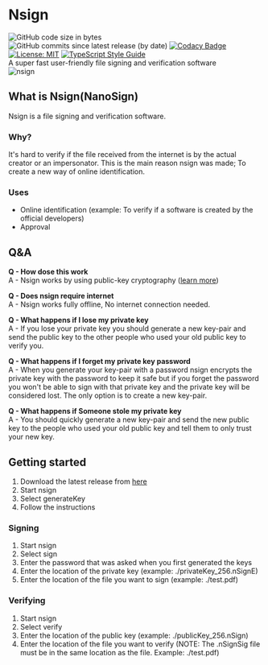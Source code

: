 # Nsign
![GitHub code size in bytes](https://img.shields.io/github/languages/code-size/tarithj/nsign)
![GitHub commits since latest release (by date)](https://img.shields.io/github/commits-since/tarithj/nsign/latest)
[![Codacy Badge](https://app.codacy.com/project/badge/Grade/87bfd651a5764815acd1839132fc8c7f)](https://www.codacy.com/manual/tarithj/nsign/dashboard?utm_source=github.com&amp;utm_medium=referral&amp;utm_content=tarithj/nsign&amp;utm_campaign=Badge_Grade)
[![License: MIT](https://img.shields.io/badge/License-MIT-yellow.svg)](https://opensource.org/licenses/MIT)
[![TypeScript Style Guide](https://img.shields.io/badge/code%20style-google-blueviolet.svg)](https://github.com/google/gts)   
A super fast user-friendly file signing and verification software   
![nsign](https://upload.wikimedia.org/wikipedia/commons/5/54/Screenshot_of_nSign_v1.1.0.png)

## What is Nsign(NanoSign)
Nsign is a file signing and verification software.

### Why?
It's hard to verify if the file received from the internet is by the actual creator or an impersonator. 
This is the main reason nsign was made; To create a new way of online identification.

### Uses
* Online identification (example: To verify if a software is created by the official developers)
* Approval

## Q&A
**Q - How dose this work**   
A - Nsign works by using public-key cryptography ([learn more](https://en.wikipedia.org/wiki/Public-key_cryptography))

**Q - Does nsign require internet**   
A - Nsign works fully offline, No internet connection needed.

**Q - What happens if I lose my private key**   
A - If you lose your private key you should generate a new key-pair and send the public key to the other people who used your old public key to verify you.

**Q - What happens if I forget my private key password**   
A - When you generate your key-pair with a password nsign encrypts the private key with the password to keep it safe but if you forget the password you won't be able to sign with that private key and the private key will be considered lost. The only option is to create a new key-pair.

**Q - What happens if Someone stole my private key**   
A - You should quickly generate a new key-pair and send the new public key to the people who used your old public key and tell them to only trust your new key.

## Getting started
1. Download the latest release from [here](https://github.com/tarithj/nsign/releases/latest)
2. Start nsign
3. Select generateKey
4. Follow the instructions

### Signing
1. Start nsign
2. Select sign
3. Enter the password that was asked when you first generated the keys
4. Enter the location of the private key (example: ./privateKey_256.nSignE)
5. Enter the location of the file you want to sign (example: ./test.pdf)

### Verifying
1. Start nsign
2. Select verify
3. Enter the location of the public key (example: ./publicKey_256.nSign)
4. Enter the location of the file you want to verify (NOTE: The .nSignSig file must be in the same location as the file. Example: ./test.pdf)

